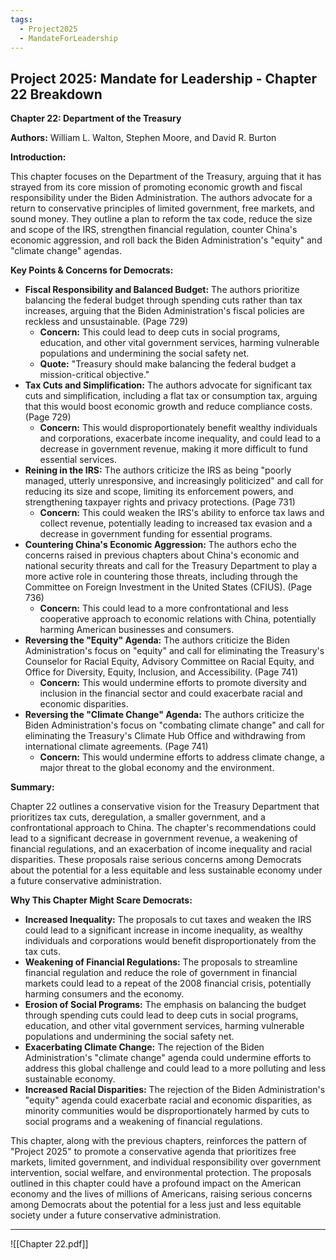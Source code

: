 ```yaml
---
tags:
  - Project2025
  - MandateForLeadership
---
```

## Project 2025: Mandate for Leadership - Chapter 22 Breakdown

**Chapter 22: Department of the Treasury**

**Authors:** William L. Walton, Stephen Moore, and David R. Burton

**Introduction:**

This chapter focuses on the Department of the Treasury, arguing that it has strayed from its core mission of promoting economic growth and fiscal responsibility under the Biden Administration. The authors advocate for a return to conservative principles of limited government, free markets, and sound money. They outline a plan to reform the tax code, reduce the size and scope of the IRS, strengthen financial regulation, counter China's economic aggression, and roll back the Biden Administration's "equity" and "climate change" agendas.

**Key Points & Concerns for Democrats:**

* **Fiscal Responsibility and Balanced Budget:** The authors prioritize balancing the federal budget through spending cuts rather than tax increases, arguing that the Biden Administration's fiscal policies are reckless and unsustainable. (Page 729)
    * **Concern:** This could lead to deep cuts in social programs, education, and other vital government services, harming vulnerable populations and undermining the social safety net.
    * **Quote:** "Treasury should make balancing the federal budget a mission-critical objective."
* **Tax Cuts and Simplification:** The authors advocate for significant tax cuts and simplification, including a flat tax or consumption tax, arguing that this would boost economic growth and reduce compliance costs. (Page 729)
    * **Concern:** This would disproportionately benefit wealthy individuals and corporations, exacerbate income inequality, and could lead to a decrease in government revenue, making it more difficult to fund essential services.
* **Reining in the IRS:** The authors criticize the IRS as being "poorly managed, utterly unresponsive, and increasingly politicized" and call for reducing its size and scope, limiting its enforcement powers, and strengthening taxpayer rights and privacy protections. (Page 731)
    * **Concern:** This could weaken the IRS's ability to enforce tax laws and collect revenue, potentially leading to increased tax evasion and a decrease in government funding for essential programs.
* **Countering China's Economic Aggression:** The authors echo the concerns raised in previous chapters about China's economic and national security threats and call for the Treasury Department to play a more active role in countering those threats, including through the Committee on Foreign Investment in the United States (CFIUS). (Page 736)
    * **Concern:** This could lead to a more confrontational and less cooperative approach to economic relations with China, potentially harming American businesses and consumers.
* **Reversing the "Equity" Agenda:** The authors criticize the Biden Administration's focus on "equity" and call for eliminating the Treasury's Counselor for Racial Equity, Advisory Committee on Racial Equity, and Office for Diversity, Equity, Inclusion, and Accessibility. (Page 741)
    * **Concern:** This would undermine efforts to promote diversity and inclusion in the financial sector and could exacerbate racial and economic disparities.
* **Reversing the "Climate Change" Agenda:** The authors criticize the Biden Administration's focus on "combating climate change" and call for eliminating the Treasury's Climate Hub Office and withdrawing from international climate agreements. (Page 741)
    * **Concern:** This would undermine efforts to address climate change, a major threat to the global economy and the environment.

**Summary:**

Chapter 22 outlines a conservative vision for the Treasury Department that prioritizes tax cuts, deregulation, a smaller government, and a confrontational approach to China. The chapter's recommendations could lead to a significant decrease in government revenue, a weakening of financial regulations, and an exacerbation of income inequality and racial disparities. These proposals raise serious concerns among Democrats about the potential for a less equitable and less sustainable economy under a future conservative administration.

**Why This Chapter Might Scare Democrats:**

* **Increased Inequality:** The proposals to cut taxes and weaken the IRS could lead to a significant increase in income inequality, as wealthy individuals and corporations would benefit disproportionately from the tax cuts.
* **Weakening of Financial Regulations:** The proposals to streamline financial regulation and reduce the role of government in financial markets could lead to a repeat of the 2008 financial crisis, potentially harming consumers and the economy.
* **Erosion of Social Programs:** The emphasis on balancing the budget through spending cuts could lead to deep cuts in social programs, education, and other vital government services, harming vulnerable populations and undermining the social safety net.
* **Exacerbating Climate Change:** The rejection of the Biden Administration's "climate change" agenda could undermine efforts to address this global challenge and could lead to a more polluting and less sustainable economy.
* **Increased Racial Disparities:** The rejection of the Biden Administration's "equity" agenda could exacerbate racial and economic disparities, as minority communities would be disproportionately harmed by cuts to social programs and a weakening of financial regulations.

This chapter, along with the previous chapters, reinforces the pattern of "Project 2025" to promote a conservative agenda that prioritizes free markets, limited government, and individual responsibility over government intervention, social welfare, and environmental protection. The proposals outlined in this chapter could have a profound impact on the American economy and the lives of millions of Americans, raising serious concerns among Democrats about the potential for a less just and less equitable society under a future conservative administration. 

----

![[Chapter 22.pdf]]